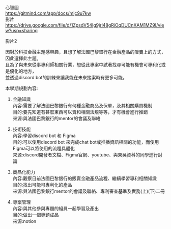 心智圖  
https://gitmind.com/app/docs/mjc9u7kw  
影片  
https://drive.google.com/file/d/1ZpsdV54Ig9jrl48gRiOqDUCnXAM1MZ9I/view?usp=sharing  

影片2  


因對於科技金融主題感興趣，且想了解法國巴黎銀行在金融產品的販賣上的方式，因此選擇此主題。  
且為了與未來從事專利師相關行業，想從此專案中試著找尋可能有機會可專利化或是優化的地方，  
並透過discord bot的訓練來讓我能在未來接案時有更多可能。  

本學期規劃內容:
1. 金融知識  
 內容:需要了解法國巴黎銀行有何種金融商品及保單，及其相關購買機制  
 目的:要先知道有甚麼東西可以賣和相關法規等等，才有機會進行推銷  
 來源:與法國巴黎銀行的mentor的會議及聯絡  
 
2. 技術技能  
 內容:學習discord bot 和 Figma  
 目的:可以使用discord bot 來完成chat bot或推播資訊相關的功能，而使用Figma可以將使用的流程具體化  
 來源:discord開發者文檔、Figma官網、youtube、與東吳資科的同學進行討論 
 
3. 商品化能力  
 內容:觀察目前法國巴黎銀行的販賣金融產品流程、繼續學習專利相關知識  
 目的:找出可能可專利化的產品  
 來源:與法國巴黎銀行mentor的會議及聯絡、專利審查基準及實務(上)(下)二冊    
 
4. 專案管理  
  內容:與其他參與專題的組員一起學習及產出  
  目的:做出一個專題成品  
  來源:notion  
 



 
